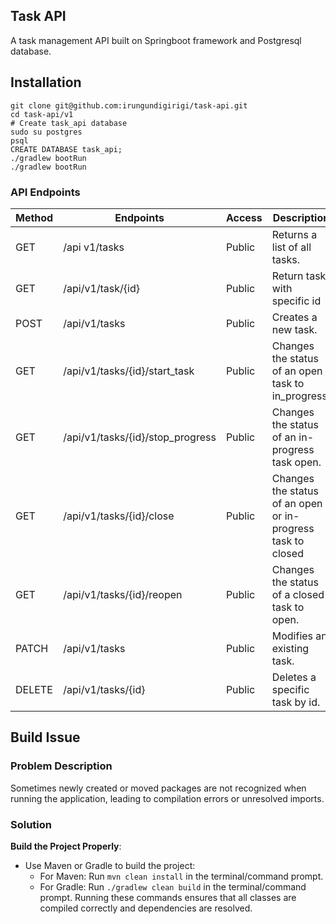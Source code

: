 ## Task API
A task management API built on Springboot framework and Postgresql database.

## Installation
```
git clone git@github.com:irungundigirigi/task-api.git
cd task-api/v1
# Create task_api database
sudo su postgres
psql
CREATE DATABASE task_api;
./gradlew bootRun
./gradlew bootRun

```

### API Endpoints
| Method | Endpoints                         | Access  | Description                              |
| ------- | ---------------------------------- | ------- | ---------------------------------------- |
| GET     | /api v1/tasks                       | Public  | Returns a list of all tasks.            |
| GET     | /api/v1/task/{id}                   | Public  | Return task with specific id            |
| POST    | /api/v1/tasks                       | Public  | Creates a new task.                                   |
| GET     | /api/v1/tasks/{id}/start_task       | Public  | Changes the status of an open task to in_progress.    |
| GET     | /api/v1/tasks/{id}/stop_progress    | Public  | Changes the status of an in-progress task open.                   |
| GET     | /api/v1/tasks/{id}/close            | Public  | Changes the status of an open or in-progress task to closed                  |
| GET  | /api/v1/tasks/{id}/reopen              | Public  | Changes the status of a closed task to open.                 |
| PATCH  | /api/v1/tasks                        | Public  | Modifies an existing task.                         |
| DELETE    | /api/v1/tasks/{id}                | Public  | Deletes a specific task by id.                      |


## Build Issue

### Problem Description
Sometimes newly created or moved packages are not recognized when running the application, leading to compilation errors or unresolved imports.

### Solution
**Build the Project Properly**:
   - Use Maven or Gradle to build the project:
     - For Maven: Run `mvn clean install` in the terminal/command prompt.
     - For Gradle: Run `./gradlew clean build` in the terminal/command prompt.
Running these commands ensures that all classes are compiled correctly and dependencies are resolved.
